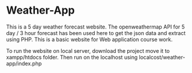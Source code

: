 # Weather-App
This is a 5 day weather forecast website. The openweathermap API for 5 day / 3 hour forecast has been used here to get the json data and extract using PHP.
This is a basic website for Web application course work.

To run the website on local server, download the project move it to xampp/htdocs folder. Then run on the localhost using localcost/weather-app/index.php
